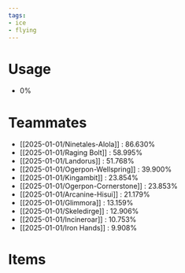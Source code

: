 ```yaml
---
tags:
- ice
- flying
---
```

# Usage
- 0%
# Teammates
- [[2025-01-01/Ninetales-Alola]] : 86.630%
- [[2025-01-01/Raging Bolt]] : 58.995%
- [[2025-01-01/Landorus]] : 51.768%
- [[2025-01-01/Ogerpon-Wellspring]] : 39.900%
- [[2025-01-01/Kingambit]] : 23.854%
- [[2025-01-01/Ogerpon-Cornerstone]] : 23.853%
- [[2025-01-01/Arcanine-Hisui]] : 21.179%
- [[2025-01-01/Glimmora]] : 13.159%
- [[2025-01-01/Skeledirge]] : 12.906%
- [[2025-01-01/Incineroar]] : 10.753%
- [[2025-01-01/Iron Hands]] : 9.908%
# Items